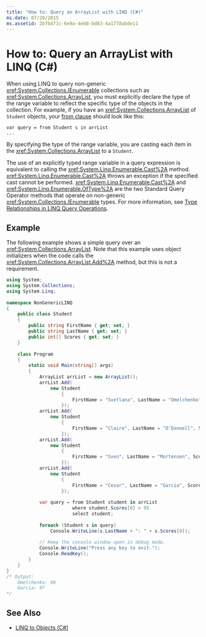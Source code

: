 ```yaml
---
title: "How to: Query an ArrayList with LINQ (C#)"
ms.date: 07/20/2015
ms.assetid: 2bfb471c-6e9a-4e60-bd83-4a1778abde11
---
```

# How to: Query an ArrayList with LINQ (C#)
When using LINQ to query non-generic <xref:System.Collections.IEnumerable> collections such as <xref:System.Collections.ArrayList>, you must explicitly declare the type of the range variable to reflect the specific type of the objects in the collection. For example, if you have an <xref:System.Collections.ArrayList> of `Student` objects, your [from clause](../../../../csharp/language-reference/keywords/from-clause.md) should look like this:  
  
```  
var query = from Student s in arrList  
...  
```  
  
 By specifying the type of the range variable, you are casting each item in the <xref:System.Collections.ArrayList> to a `Student`.  
  
 The use of an explicitly typed range variable in a query expression is equivalent to calling the <xref:System.Linq.Enumerable.Cast%2A> method. <xref:System.Linq.Enumerable.Cast%2A> throws an exception if the specified cast cannot be performed. <xref:System.Linq.Enumerable.Cast%2A> and <xref:System.Linq.Enumerable.OfType%2A> are the two Standard Query Operator methods that operate on non-generic <xref:System.Collections.IEnumerable> types. For more information, see [Type Relationships in LINQ Query Operations](../../../../csharp/programming-guide/concepts/linq/type-relationships-in-linq-query-operations.md).  
  
## Example  
 The following example shows a simple query over an <xref:System.Collections.ArrayList>. Note that this example uses object initializers when the code calls the <xref:System.Collections.ArrayList.Add%2A> method, but this is not a requirement.  
  
```csharp  
using System;  
using System.Collections;  
using System.Linq;  
  
namespace NonGenericLINQ  
{  
    public class Student  
    {  
        public string FirstName { get; set; }  
        public string LastName { get; set; }  
        public int[] Scores { get; set; }  
    }  
  
    class Program  
    {  
        static void Main(string[] args)  
        {  
            ArrayList arrList = new ArrayList();  
            arrList.Add(  
                new Student  
                    {  
                        FirstName = "Svetlana", LastName = "Omelchenko", Scores = new int[] { 98, 92, 81, 60 }  
                    });  
            arrList.Add(  
                new Student  
                    {  
                        FirstName = "Claire", LastName = "O’Donnell", Scores = new int[] { 75, 84, 91, 39 }  
                    });  
            arrList.Add(  
                new Student  
                    {  
                        FirstName = "Sven", LastName = "Mortensen", Scores = new int[] { 88, 94, 65, 91 }  
                    });  
            arrList.Add(  
                new Student  
                    {  
                        FirstName = "Cesar", LastName = "Garcia", Scores = new int[] { 97, 89, 85, 82 }  
                    });  
  
            var query = from Student student in arrList  
                        where student.Scores[0] > 95  
                        select student;  
  
            foreach (Student s in query)  
                Console.WriteLine(s.LastName + ": " + s.Scores[0]);  
  
            // Keep the console window open in debug mode.  
            Console.WriteLine("Press any key to exit.");  
            Console.ReadKey();  
        }  
    }  
}  
/* Output:   
    Omelchenko: 98  
    Garcia: 97  
*/  
```  
  
## See Also

- [LINQ to Objects (C#)](../../../../csharp/programming-guide/concepts/linq/linq-to-objects.md)

